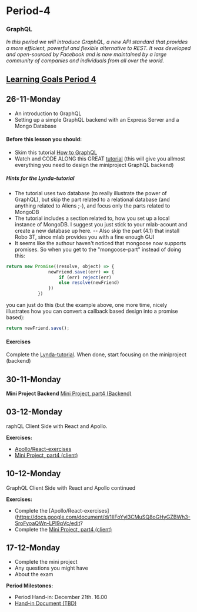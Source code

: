 # Period-4 
### GraphQL

*In this period we will introduce GraphQL, a new API standard that provides a more efficient, powerful and flexible alternative to REST. It was developed and open-sourced by Facebook and is now maintained by a large community of companies and individuals from all over the world.*

## [Learning Goals Period 4](https://docs.google.com/document/d/1svHB2Dp6aSfST5zaXUtpNyVy9EpO5Wpvts3_YSW934w/edit?usp=sharing)


## 26-11-Monday
* An introduction to GraphQL
* Setting up a simple GraphQL backend with an Express Server and a Mongo Database

#### Before this lesson you should:

- Skim this tutorial [How to GraphQL]( https://www.howtographql.com/)
- Watch and CODE ALONG this GREAT [tutorial](https://www.lynda.com/GraphQL-tutorials/GraphQL-Essential-Training/614315-2.html) (this will give you allmost everything you need to design the miniproject GraphQL backend)
##### Hints for the Lynda-tutorial
- The tutorial uses two database (to really illustrate the power of GraphQL), but skip the part related to a relational database (and anything related to Aliens ;-), and focus only the parts related to MongoDB
- The tutorial includes a section related to, how you set up a local instance of MongoDB. I suggest you just stick to your mlab-acount and create a new database up here.
-- Also skip the part (4.1) that install Robo 3T, since mlab provides you with a fine enough GUI
- It seems like the authour haven't noticed that mongoose now supports promises. So when you get to the "mongoose-part" instead of doing this:
````javascript
return new Promise((resolve, object) => {
                newFriend.save((err) => {
                    if (err) reject(err)
                    else resolve(newFriend)
                })
            }) 
````
you can just do this (but the example above, one more time, nicely illustrates how you can convert a callback based design into a promise based):

````javascript 
return newFriend.save();
````
#### Exercises
Complete the  [Lynda-tutorial](https://www.lynda.com/GraphQL-tutorials/GraphQL-Essential-Training/614315-2.html).
When done, start focusing on the miniproject (backend)

## 30-11-Monday

**Mini Project Backend** 
[Mini Project, part4 (Backend)](https://docs.google.com/document/d/11i1RJAfjQMgU-6RTLjcJNYyXRtAQzZOJFI-j4Kf2LVA/edit?usp=sharing)

## 03-12-Monday
raphQL Client Side with React and Apollo. 

**Exercises:** 
- [Apollo/React-exercises](https://docs.google.com/document/d/1IIFoYyl3CMuSQ8oGHyGZBWh3-SroFyoaQWn-LPI9qVc/edit?usp=sharing)
- [Mini Project, part4 (client)](https://docs.google.com/document/d/11i1RJAfjQMgU-6RTLjcJNYyXRtAQzZOJFI-j4Kf2LVA/edit?usp=sharing)

## 10-12-Monday
GraphQL Client Side with React and Apollo continued 

**Exercises:** 
- Complete the [Apollo/React-exercises](https://docs.google.com/document/d/1IIFoYyl3CMuSQ8oGHyGZBWh3-SroFyoaQWn-LPI9qVc/edit?
- Complete the [Mini Project, part4 (client)](https://docs.google.com/document/d/11i1RJAfjQMgU-6RTLjcJNYyXRtAQzZOJFI-j4Kf2LVA/edit?usp=sharing)

## 17-12-Monday
- Complete the mini project
- Any questions you might have
- About the exam

**Period Milestones:**
* Period Hand-in: December 21th. 16.00
* [Hand-in Document (TBD)](#)

